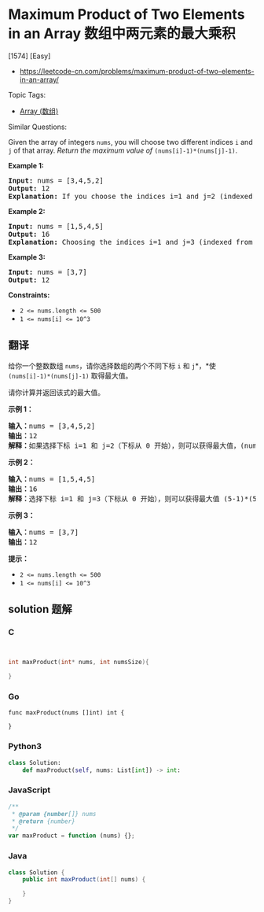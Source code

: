 # Maximum Product of Two Elements in an Array 数组中两元素的最大乘积

[1574] [Easy]

- https://leetcode-cn.com/problems/maximum-product-of-two-elements-in-an-array/

Topic Tags:

- [Array (数组)](https://leetcode-cn.com/tag/array/)

Similar Questions:

Given the array of integers `nums`, you will choose two different indices `i` and `j` of that array. _Return the maximum value of_ `(nums[i]-1)*(nums[j]-1)`.

**Example 1:**

<pre><strong>Input:</strong> nums = [3,4,5,2]
<strong>Output:</strong> 12 
<strong>Explanation:</strong> If you choose the indices i=1 and j=2 (indexed from 0), you will get the maximum value, that is, (nums[1]-1)*(nums[2]-1) = (4-1)*(5-1) = 3*4 = 12. 
</pre>

**Example 2:**

<pre><strong>Input:</strong> nums = [1,5,4,5]
<strong>Output:</strong> 16
<strong>Explanation:</strong> Choosing the indices i=1 and j=3 (indexed from 0), you will get the maximum value of (5-1)*(5-1) = 16.
</pre>

**Example 3:**

<pre><strong>Input:</strong> nums = [3,7]
<strong>Output:</strong> 12
</pre>

**Constraints:**

- `2 <= nums.length <= 500`
- `1 <= nums[i] <= 10^3`

## 翻译

给你一个整数数组 `nums`，请你选择数组的两个不同下标 `i` 和 `j`*，*使 `(nums[i]-1)*(nums[j]-1)` 取得最大值。

请你计算并返回该式的最大值。

**示例 1：**

<pre><strong>输入：</strong>nums = [3,4,5,2]
<strong>输出：</strong>12 
<strong>解释：</strong>如果选择下标 i=1 和 j=2（下标从 0 开始），则可以获得最大值，(nums[1]-1)*(nums[2]-1) = (4-1)*(5-1) = 3*4 = 12 。 
</pre>

**示例 2：**

<pre><strong>输入：</strong>nums = [1,5,4,5]
<strong>输出：</strong>16
<strong>解释：</strong>选择下标 i=1 和 j=3（下标从 0 开始），则可以获得最大值 (5-1)*(5-1) = 16 。
</pre>

**示例 3：**

<pre><strong>输入：</strong>nums = [3,7]
<strong>输出：</strong>12
</pre>

**提示：**

- `2 <= nums.length <= 500`
- `1 <= nums[i] <= 10^3`

## solution 题解

### C

```c


int maxProduct(int* nums, int numsSize){

}
```

### Go

```golang
func maxProduct(nums []int) int {

}
```

### Python3

```python
class Solution:
    def maxProduct(self, nums: List[int]) -> int:
```

### JavaScript

```javascript
/**
 * @param {number[]} nums
 * @return {number}
 */
var maxProduct = function (nums) {};
```

### Java

```java
class Solution {
    public int maxProduct(int[] nums) {

    }
}
```
